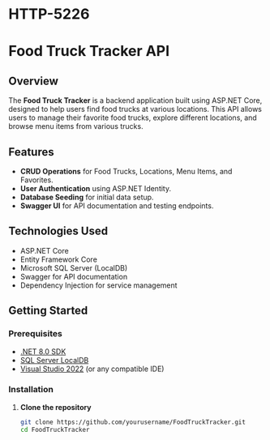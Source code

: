 # HTTP-5226
# Food Truck Tracker API

## Overview
The **Food Truck Tracker** is a backend application built using ASP.NET Core, designed to help users find food trucks at various locations. This API allows users to manage their favorite food trucks, explore different locations, and browse menu items from various trucks.

## Features
- **CRUD Operations** for Food Trucks, Locations, Menu Items, and Favorites.
- **User Authentication** using ASP.NET Identity.
- **Database Seeding** for initial data setup.
- **Swagger UI** for API documentation and testing endpoints.

## Technologies Used
- ASP.NET Core
- Entity Framework Core
- Microsoft SQL Server (LocalDB)
- Swagger for API documentation
- Dependency Injection for service management

## Getting Started

### Prerequisites
- [.NET 8.0 SDK](https://dotnet.microsoft.com/download/dotnet/8.0)
- [SQL Server LocalDB](https://docs.microsoft.com/en-us/sql/database-engine/configure-windows/sql-server-express-localdb?view=sql-server-ver15)
- [Visual Studio 2022](https://visualstudio.microsoft.com/vs/) (or any compatible IDE)

### Installation

1. **Clone the repository**
   ```bash
   git clone https://github.com/yourusername/FoodTruckTracker.git
   cd FoodTruckTracker

